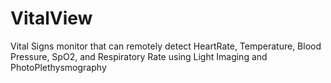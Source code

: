 # VitalView
Vital Signs monitor that can remotely detect HeartRate, Temperature, Blood Pressure, SpO2, and Respiratory Rate using Light Imaging and PhotoPlethysmography
